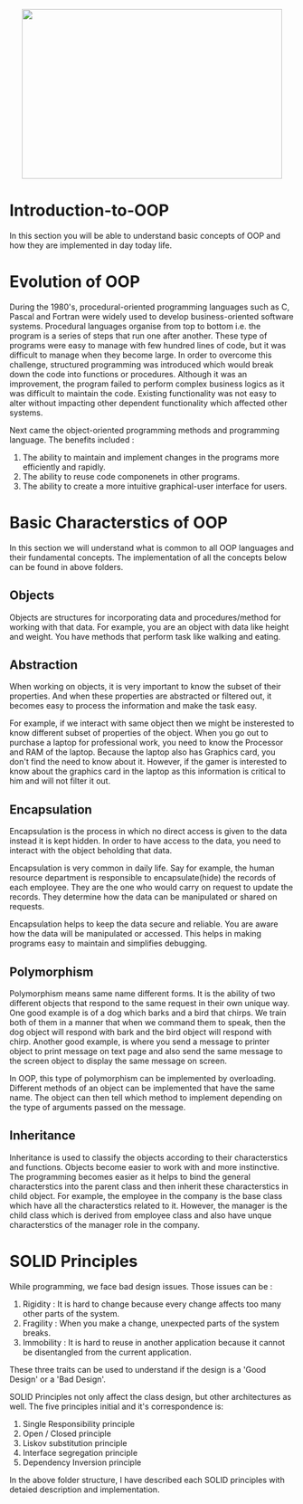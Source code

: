 <p align="center">
  <img width="460" height="300" src="https://github.com/deekshakukreti/Images/blob/main/OppsImage.png">
</p>

# Introduction-to-OOP
In this section you will be able to understand basic concepts of OOP and how they are implemented in day today life.

# Evolution of OOP
During the 1980's, procedural-oriented programming languages such as C, Pascal and Fortran were widely used to develop business-oriented software systems. Procedural languages organise from top to bottom i.e. the program is a series of steps that run one after another. These type of programs were easy to manage with few hundred lines of code, but it was difficult to manage when they become large. In order to overcome this challenge, structured programming was introduced which would break down the code into functions or procedures. Although it was an improvement, the program failed to perform complex business logics as it was difficult to maintain the code. Existing functionality was not easy to alter without impacting other dependent functionality which affected other systems.

Next came the object-oriented programming methods and programming language. The benefits included :

1. The ability to maintain and implement changes in the programs more efficiently and rapidly.
2. The ability to reuse code componenets in other programs.
3. The ability to create a more intuitive graphical-user interface for users.

# Basic Characterstics of OOP
In this section we will understand what is common to all OOP languages and their fundamental concepts. The implementation of all the concepts below can be found in above folders.

## Objects
Objects are structures for incorporating data and procedures/method for working with that data. For example, you are an object with data like height and weight. You have methods that perform task like walking and eating.   

## Abstraction
When working on objects, it is very important to know the subset of their properties. And when these properties are abstracted or filtered out, it becomes easy to process the information and make the task easy.

For example, if we interact with same object then we might be insterested to know different subset of properties of the object. When you go out to purchase a laptop for professional work, you need to know the Processor and RAM of the laptop. Because the laptop also has Graphics card, you don't find the need to know about it. However, if the gamer is interested to know about the graphics card in the laptop as this information is critical to him and will not filter it out.

## Encapsulation
Encapsulation is the process in which no direct access is given to the data instead it is kept hidden. In order to have access to the data, you need to interact with the object beholding that data. 

Encapsulation is very common in daily life. Say for example, the human resource department is responsible to encapsulate(hide) the records of each employee. They are the one who would carry on request to update the records. They determine how the data can be manipulated or shared on requests.

Encapsulation helps to keep the data secure and reliable. You are aware how the data will be manipulated or accessed. This helps in making programs easy to maintain and simplifies debugging.

## Polymorphism
Polymorphism means same name different forms. It is the ability of two different objects that respond to the same request in their own unique way. One good example is of a  dog which barks and a bird that chirps. We train both of them in a manner that when we command them to speak, then the dog object will respond with bark and the bird object will respond with chirp. Another good example, is where you send a message to printer object to print message on text page and also send the same message to the screen object to display the same message on screen.

In OOP, this type of polymorphism can be implemented by overloading. Different methods of an object can be implemented that have the same name. The object can then tell which method to implement depending on the type of arguments passed on the message.

## Inheritance
Inheritance is used to classify the objects according to their characterstics and functions. Objects become easier to work with and more instinctive. The programming becomes easier as it helps to bind the general characterstics into the parent class and then inherit these characterstics in child object. For example, the employee in the company is the base class which have all the characterstics related to it. However, the manager is the child class which is derived from employee class and also have unque characterstics of the manager role in the company. 


# SOLID Principles

While programming, we face bad design issues. Those issues can be :

1. Rigidity : It is hard to change because every change affects too many other parts of the system.
2. Fragility : When you make a change, unexpected parts of the system breaks.
3. Immobility : It is hard to reuse in another application because it cannot be disentangled from the   current application.

These three traits can be used to understand if the design is a 'Good Design' or a 'Bad Design'.

SOLID Principles not only affect the class design, but other architectures as well. The five principles initial and it's correspondence is:

1. Single Responsibility principle
2. Open / Closed principle
3. Liskov substitution principle
4. Interface segregation principle
5. Dependency Inversion principle

In the above folder structure, I have described each SOLID principles with detaied description and implementation.
